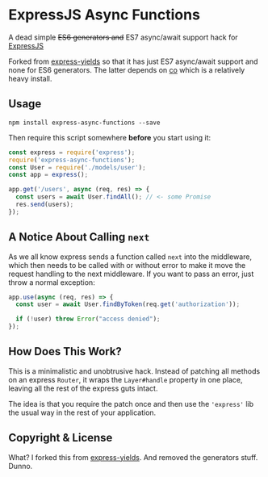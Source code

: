 # ExpressJS Async Functions

A dead simple ~~ES6 generators and~~ ES7 async/await support hack for [ExpressJS](http://expressjs.com)

Forked from [express-yields](https://github.com/MadRabbit/express-yields) so that
it has just ES7 async/await support and none for ES6 generators. The latter depends on [co](https://github.com/tj/co) which is a relatively heavy install.

## Usage

```
npm install express-async-functions --save
```

Then require this script somewhere __before__ you start using it:

```js
const express = require('express');
require('express-async-functions');
const User = require('./models/user');
const app = express();

app.get('/users', async (req, res) => {
  const users = await User.findAll(); // <- some Promise
  res.send(users);
});
```

## A Notice About Calling `next`

As we all know express sends a function called `next` into the middleware, which
then needs to be called with or without error to make it move the request handling
to the next middleware. If you want to pass an error, just throw a normal exception:

```js
app.use(async (req, res) => {
  const user = await User.findByToken(req.get('authorization'));

  if (!user) throw Error("access denied");
});
```

## How Does This Work?

This is a minimalistic and unobtrusive hack. Instead of patching all methods
on an express `Router`, it wraps the `Layer#handle` property in one place, leaving
all the rest of the express guts intact.

The idea is that you require the patch once and then use the `'express'` lib the
usual way in the rest of your application.

## Copyright & License

What? I forked this from [express-yields](https://github.com/MadRabbit/express-yields). And removed the generators stuff. Dunno.

